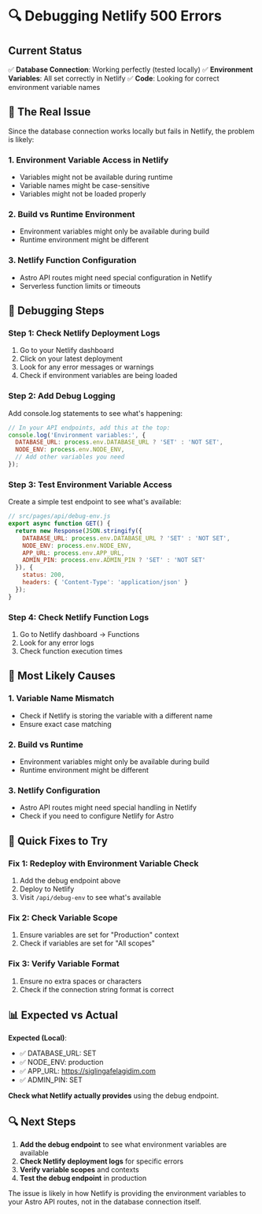 # 🔍 Debugging Netlify 500 Errors

## Current Status
✅ **Database Connection**: Working perfectly (tested locally)
✅ **Environment Variables**: All set correctly in Netlify
✅ **Code**: Looking for correct environment variable names

## 🚨 The Real Issue
Since the database connection works locally but fails in Netlify, the problem is likely:

### 1. **Environment Variable Access in Netlify**
- Variables might not be available during runtime
- Variable names might be case-sensitive
- Variables might not be loaded properly

### 2. **Build vs Runtime Environment**
- Environment variables might only be available during build
- Runtime environment might be different

### 3. **Netlify Function Configuration**
- Astro API routes might need special configuration in Netlify
- Serverless function limits or timeouts

## 🔧 Debugging Steps

### Step 1: Check Netlify Deployment Logs
1. Go to your Netlify dashboard
2. Click on your latest deployment
3. Look for any error messages or warnings
4. Check if environment variables are being loaded

### Step 2: Add Debug Logging
Add console.log statements to see what's happening:

```javascript
// In your API endpoints, add this at the top:
console.log('Environment variables:', {
  DATABASE_URL: process.env.DATABASE_URL ? 'SET' : 'NOT SET',
  NODE_ENV: process.env.NODE_ENV,
  // Add other variables you need
});
```

### Step 3: Test Environment Variable Access
Create a simple test endpoint to see what's available:

```javascript
// src/pages/api/debug-env.js
export async function GET() {
  return new Response(JSON.stringify({
    DATABASE_URL: process.env.DATABASE_URL ? 'SET' : 'NOT SET',
    NODE_ENV: process.env.NODE_ENV,
    APP_URL: process.env.APP_URL,
    ADMIN_PIN: process.env.ADMIN_PIN ? 'SET' : 'NOT SET'
  }), {
    status: 200,
    headers: { 'Content-Type': 'application/json' }
  });
}
```

### Step 4: Check Netlify Function Logs
1. Go to Netlify dashboard → Functions
2. Look for any error logs
3. Check function execution times

## 🎯 Most Likely Causes

### 1. **Variable Name Mismatch**
- Check if Netlify is storing the variable with a different name
- Ensure exact case matching

### 2. **Build vs Runtime**
- Environment variables might only be available during build
- Runtime environment might be different

### 3. **Netlify Configuration**
- Astro API routes might need special handling in Netlify
- Check if you need to configure Netlify for Astro

## 🚀 Quick Fixes to Try

### Fix 1: Redeploy with Environment Variable Check
1. Add the debug endpoint above
2. Deploy to Netlify
3. Visit `/api/debug-env` to see what's available

### Fix 2: Check Variable Scope
1. Ensure variables are set for "Production" context
2. Check if variables are set for "All scopes"

### Fix 3: Verify Variable Format
1. Ensure no extra spaces or characters
2. Check if the connection string format is correct

## 📊 Expected vs Actual

**Expected (Local)**:
- ✅ DATABASE_URL: SET
- ✅ NODE_ENV: production
- ✅ APP_URL: https://siglingafelagidim.com
- ✅ ADMIN_PIN: SET

**Check what Netlify actually provides** using the debug endpoint.

## 🔍 Next Steps

1. **Add the debug endpoint** to see what environment variables are available
2. **Check Netlify deployment logs** for specific errors
3. **Verify variable scopes** and contexts
4. **Test the debug endpoint** in production

The issue is likely in how Netlify is providing the environment variables to your Astro API routes, not in the database connection itself. 